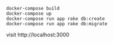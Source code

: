 ```
docker-compose build
docker-compose up
docker-compose run app rake db:create
docker-compose run app rake db:migrate
```
visit http://localhost:3000